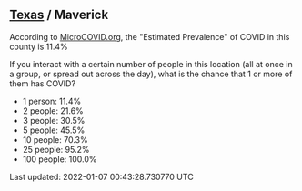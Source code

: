 
## [Texas](/united-states/texas) / Maverick

According to [MicroCOVID.org](http://microcovid.org),
the "Estimated Prevalence" of COVID in this county is 11.4%

If you interact with a certain number of people in this location
(all at once in a group, or spread out across the day), what is the chance that
1 or more of them has COVID?

- 1 person: 11.4%
- 2 people: 21.6%
- 3 people: 30.5%
- 5 people: 45.5%
- 10 people: 70.3%
- 25 people: 95.2%
- 100 people: 100.0%

Last updated: 2022-01-07 00:43:28.730770 UTC
